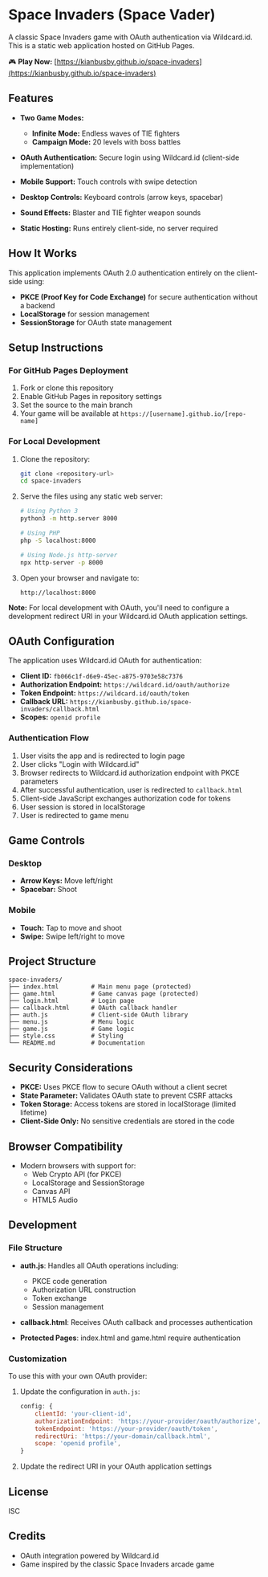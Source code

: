 # Space Invaders (Space Vader)

A classic Space Invaders game with OAuth authentication via Wildcard.id. This is a static web application hosted on GitHub Pages.

🎮 **Play Now:** [https://kianbusby.github.io/space-invaders](https://kianbusby.github.io/space-invaders)

## Features

- **Two Game Modes:**
  - **Infinite Mode:** Endless waves of TIE fighters
  - **Campaign Mode:** 20 levels with boss battles

- **OAuth Authentication:** Secure login using Wildcard.id (client-side implementation)
- **Mobile Support:** Touch controls with swipe detection
- **Desktop Controls:** Keyboard controls (arrow keys, spacebar)
- **Sound Effects:** Blaster and TIE fighter weapon sounds
- **Static Hosting:** Runs entirely client-side, no server required

## How It Works

This application implements OAuth 2.0 authentication entirely on the client-side using:
- **PKCE (Proof Key for Code Exchange)** for secure authentication without a backend
- **LocalStorage** for session management
- **SessionStorage** for OAuth state management

## Setup Instructions

### For GitHub Pages Deployment

1. Fork or clone this repository
2. Enable GitHub Pages in repository settings
3. Set the source to the main branch
4. Your game will be available at `https://[username].github.io/[repo-name]`

### For Local Development

1. Clone the repository:
   ```bash
   git clone <repository-url>
   cd space-invaders
   ```

2. Serve the files using any static web server:
   ```bash
   # Using Python 3
   python3 -m http.server 8000

   # Using PHP
   php -S localhost:8000

   # Using Node.js http-server
   npx http-server -p 8000
   ```

3. Open your browser and navigate to:
   ```
   http://localhost:8000
   ```

**Note:** For local development with OAuth, you'll need to configure a development redirect URI in your Wildcard.id OAuth application settings.

## OAuth Configuration

The application uses Wildcard.id OAuth for authentication:

- **Client ID:** `fb066c1f-d6e9-45ec-a875-9703e58c7376`
- **Authorization Endpoint:** `https://wildcard.id/oauth/authorize`
- **Token Endpoint:** `https://wildcard.id/oauth/token`
- **Callback URL:** `https://kianbusby.github.io/space-invaders/callback.html`
- **Scopes:** `openid profile`

### Authentication Flow

1. User visits the app and is redirected to login page
2. User clicks "Login with Wildcard.id"
3. Browser redirects to Wildcard.id authorization endpoint with PKCE parameters
4. After successful authentication, user is redirected to `callback.html`
5. Client-side JavaScript exchanges authorization code for tokens
6. User session is stored in localStorage
7. User is redirected to game menu

## Game Controls

### Desktop
- **Arrow Keys:** Move left/right
- **Spacebar:** Shoot

### Mobile
- **Touch:** Tap to move and shoot
- **Swipe:** Swipe left/right to move

## Project Structure

```
space-invaders/
├── index.html         # Main menu page (protected)
├── game.html          # Game canvas page (protected)
├── login.html         # Login page
├── callback.html      # OAuth callback handler
├── auth.js            # Client-side OAuth library
├── menu.js            # Menu logic
├── game.js            # Game logic
├── style.css          # Styling
└── README.md          # Documentation
```

## Security Considerations

- **PKCE:** Uses PKCE flow to secure OAuth without a client secret
- **State Parameter:** Validates OAuth state to prevent CSRF attacks
- **Token Storage:** Access tokens are stored in localStorage (limited lifetime)
- **Client-Side Only:** No sensitive credentials are stored in the code

## Browser Compatibility

- Modern browsers with support for:
  - Web Crypto API (for PKCE)
  - LocalStorage and SessionStorage
  - Canvas API
  - HTML5 Audio

## Development

### File Structure

- **auth.js**: Handles all OAuth operations including:
  - PKCE code generation
  - Authorization URL construction
  - Token exchange
  - Session management

- **callback.html**: Receives OAuth callback and processes authentication

- **Protected Pages**: index.html and game.html require authentication

### Customization

To use this with your own OAuth provider:

1. Update the configuration in `auth.js`:
   ```javascript
   config: {
       clientId: 'your-client-id',
       authorizationEndpoint: 'https://your-provider/oauth/authorize',
       tokenEndpoint: 'https://your-provider/oauth/token',
       redirectUri: 'https://your-domain/callback.html',
       scope: 'openid profile',
   }
   ```

2. Update the redirect URI in your OAuth application settings

## License

ISC

## Credits

- OAuth integration powered by Wildcard.id
- Game inspired by the classic Space Invaders arcade game
